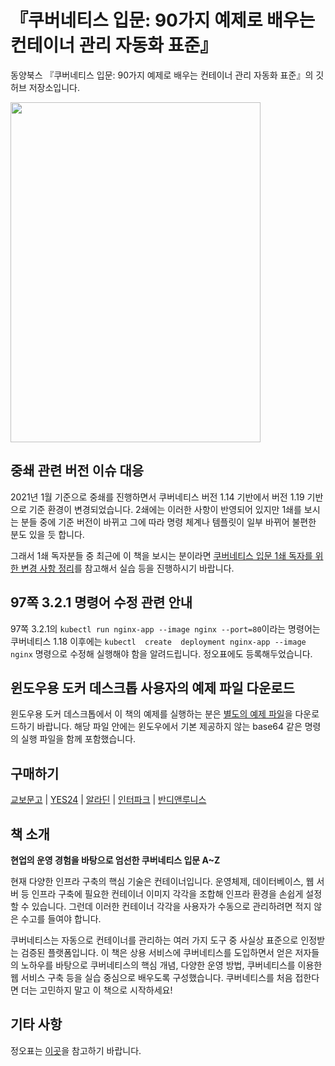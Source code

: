 # 『쿠버네티스 입문: 90가지 예제로 배우는 컨테이너 관리 자동화 표준』

동양북스 『쿠버네티스 입문: 90가지 예제로 배우는 컨테이너 관리 자동화 표준』의 깃허브 저장소입니다.

<img src="./readme/cover.jpg" width="400" height="544">

## 중쇄 관련 버전 이슈 대응
2021년 1월 기준으로 중쇄를 진행하면서 쿠버네티스 버전 1.14 기반에서 버전 1.19 기반으로 기준 환경이 변경되었습니다. 2쇄에는 이러한 사항이 반영되어 있지만 1쇄를 보시는 분들 중에 기준 버전이 바뀌고 그에 따라 명령 체계나 템플릿이 일부 바뀌어 불편한 분도 있을 듯 합니다.

그래서 1쇄 독자분들 중 최근에 이 책을 보시는 분이라면 [쿠버네티스 입문 1쇄 독자를 위한 변경 사항 정리](https://github.com/dybooksIT/kubernetes-book/blob/master/readme/reprint/reprint_change.md)를 참고해서 실습 등을 진행하시기 바랍니다.

## 97쪽 3.2.1 명령어 수정 관련 안내
97쪽 3.2.1의 `kubectl run nginx-app --image nginx --port=80`이라는 명령어는 쿠버네티스 1.18 이후에는 `kubectl  create  deployment nginx-app --image nginx` 명령으로 수정해 실행해야 함을 알려드립니다. 정오표에도 등록해두었습니다.

## 윈도우용 도커 데스크톱 사용자의 예제 파일 다운로드
윈도우용 도커 데스크톱에서 이 책의 예제를 실행하는 분은 [별도의 예제 파일](https://bit.ly/2QAfhJA)을 다운로드하기 바랍니다. 해당 파일 안에는 윈도우에서 기본 제공하지 않는 base64 같은 명령의 실행 파일을 함께 포함했습니다.

## 구매하기
[교보문고](http://bit.ly/2tBz6qz) | [YES24](http://bit.ly/2svX5Yc) | [알라딘](http://bit.ly/37F7z6z) | [인터파크](http://bit.ly/2QT2bpB) | [반디앤루니스](http://bit.ly/37AFHR0)

## 책 소개
**현업의 운영 경험을 바탕으로 엄선한 쿠버네티스 입문 A~Z**

현재 다양한 인프라 구축의 핵심 기술은 컨테이너입니다. 운영체제, 데이터베이스, 웹 서버 등 인프라 구축에 필요한 컨테이너 이미지 각각을 조합해 인프라 환경을 손쉽게 설정할 수 있습니다. 그런데 이러한 컨테이너 각각을 사용자가 수동으로 관리하려면 적지 않은 수고를 들여야 합니다.

쿠버네티스는 자동으로 컨테이너를 관리하는 여러 가지 도구 중 사실상 표준으로 인정받는 검증된 플랫폼입니다. 이 책은 상용 서비스에 쿠버네티스를 도입하면서 얻은 저자들의 노하우를 바탕으로 쿠버네티스의 핵심 개념, 다양한 운영 방법, 쿠버네티스를 이용한 웹 서비스 구축 등을 실습 중심으로 배우도록 구성했습니다. 쿠버네티스를 처음 접한다면 더는 고민하지 말고 이 책으로 시작하세요!

## 기타 사항
정오표는 [이곳](./readme/errata/errata.md)을 참고하기 바랍니다.
